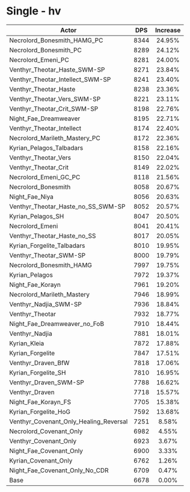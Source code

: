 # Single - hv
| Actor | DPS | Increase |
|---|:---:|:---:|
|Necrolord_Bonesmith_HAMG_PC|8344|24.95%|
|Necrolord_Bonesmith_PC|8289|24.12%|
|Necrolord_Emeni_PC|8281|24.00%|
|Venthyr_Theotar_Haste_SWM-SP|8271|23.84%|
|Venthyr_Theotar_Intellect_SWM-SP|8241|23.40%|
|Venthyr_Theotar_Haste|8238|23.36%|
|Venthyr_Theotar_Vers_SWM-SP|8221|23.11%|
|Venthyr_Theotar_Crit_SWM-SP|8198|22.76%|
|Night_Fae_Dreamweaver|8195|22.71%|
|Venthyr_Theotar_Intellect|8174|22.40%|
|Necrolord_Marileth_Mastery_PC|8172|22.36%|
|Kyrian_Pelagos_Talbadars|8158|22.16%|
|Venthyr_Theotar_Vers|8150|22.04%|
|Venthyr_Theotar_Crit|8149|22.02%|
|Necrolord_Emeni_GC_PC|8118|21.56%|
|Necrolord_Bonesmith|8058|20.67%|
|Night_Fae_Niya|8056|20.63%|
|Venthyr_Theotar_Haste_no_SS_SWM-SP|8052|20.57%|
|Kyrian_Pelagos_SH|8047|20.50%|
|Necrolord_Emeni|8041|20.41%|
|Venthyr_Theotar_Haste_no_SS|8017|20.05%|
|Kyrian_Forgelite_Talbadars|8010|19.95%|
|Venthyr_Theotar_SWM-SP|8000|19.79%|
|Necrolord_Bonesmith_HAMG|7997|19.75%|
|Kyrian_Pelagos|7972|19.37%|
|Night_Fae_Korayn|7961|19.20%|
|Necrolord_Marileth_Mastery|7946|18.99%|
|Venthyr_Nadjia_SWM-SP|7936|18.84%|
|Venthyr_Theotar|7932|18.77%|
|Night_Fae_Dreamweaver_no_FoB|7910|18.44%|
|Venthyr_Nadjia|7881|18.01%|
|Kyrian_Kleia|7872|17.88%|
|Kyrian_Forgelite|7847|17.51%|
|Venthyr_Draven_BfW|7818|17.06%|
|Kyrian_Forgelite_SH|7810|16.95%|
|Venthyr_Draven_SWM-SP|7788|16.62%|
|Venthyr_Draven|7718|15.57%|
|Night_Fae_Korayn_FS|7705|15.38%|
|Kyrian_Forgelite_HoG|7592|13.68%|
|Venthyr_Covenant_Only_Healing_Reversal|7251|8.58%|
|Necrolord_Covenant_Only|6982|4.55%|
|Venthyr_Covenant_Only|6923|3.67%|
|Night_Fae_Covenant_Only|6900|3.33%|
|Kyrian_Covenant_Only|6762|1.26%|
|Night_Fae_Covenant_Only_No_CDR|6709|0.47%|
|Base|6678|0.00%|
